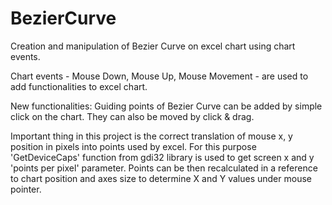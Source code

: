 # BezierCurve
Creation and manipulation of Bezier Curve on excel chart using chart events.

Chart events - Mouse Down, Mouse Up, Mouse Movement - are used to add functionalities to excel chart.

New functionalities:
Guiding points of Bezier Curve can be added by simple click on the chart. 
They can also be moved by click & drag.

Important thing in this project is the correct translation of mouse x, y position in pixels into points used by excel.
For this purpose 'GetDeviceCaps' function from gdi32 library is used to get screen x and y 'points per pixel' parameter.
Points can be then recalculated in a reference to chart position and axes size to determine X and Y values under mouse pointer.
